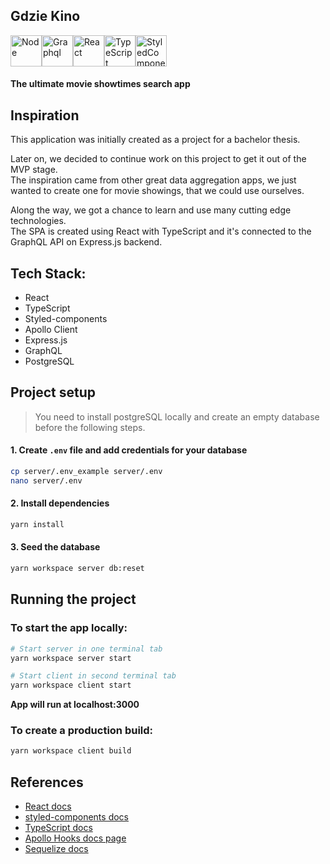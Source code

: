 ## Gdzie Kino

<div style="display: flex;">
  <img src="https://cdn.imgbin.com/3/6/2/imgbin-node-js-javascript-react-logo-express-js-javascript-logo-bBmMA8X88t7G16jsxZ17SysmA.jpg" width="50" alt="Node" />
  <img src="https://process.filestackapi.com/cache=expiry:max/7YurYvXQjCuvBtCHAR3N" width="50" alt="Graphql" />
  <img src="https://cdn.worldvectorlogo.com/logos/react.svg" width="50" alt="React" />
  <img src="https://raw.githubusercontent.com/remojansen/logo.ts/master/ts.png" width="50" alt="TypeScript" />
  <img src="https://hashnode.imgix.net/res/hashnode/image/upload/jbhiqodxlyhaqogfuqwy/1486104606.png?w=180&h=180&fit=crop&crop=entropy&auto=format,enhance&q=60" width="50" alt="StyledComponents" />
</div>

#### The ultimate movie showtimes search app

## Inspiration

This application was initially created as a project for a bachelor thesis. <br/>

Later on, we decided to continue work on this project to get it out of the MVP stage. <br/>
The inspiration came from other great data aggregation apps, we just wanted to create one for movie showings, that we could use ourselves. <br/>

Along the way, we got a chance to learn and use many cutting edge technologies. <br/>
The SPA is created using  React with TypeScript and it's connected to the GraphQL API on Express.js backend.

## Tech Stack:

- React
- TypeScript
- Styled-components
- Apollo Client
- Express.js
- GraphQL
- PostgreSQL

## Project setup
> You need to install postgreSQL locally and create an empty database before the following steps.

#### 1. Create `.env` file and add credentials for your database
```sh
cp server/.env_example server/.env
nano server/.env
```

#### 2. Install dependencies
```sh
yarn install
```

#### 3. Seed the database
```sh
yarn workspace server db:reset
```

## Running the project

### To start the app locally:

```sh
# Start server in one terminal tab
yarn workspace server start

# Start client in second terminal tab
yarn workspace client start
```

**App will run at localhost:3000**

### To create a production build:

```sh
yarn workspace client build
```

## References

- [React docs](https://reactjs.org/docs/getting-started.html)
- [styled-components docs](https://www.styled-components.com/docs)
- [TypeScript docs](https://www.typescriptlang.org/docs/home.html)
- [Apollo Hooks docs page](https://www.apollographql.com/docs/react/api/react-hooks/)
- [Sequelize docs](https://sequelize.org/master/manual/)
